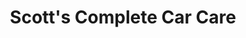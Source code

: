 ---
title: "Scott's Complete Car Care"
url: /lubbock/scotts-complete-car-care-indiana-avenue/
shop: Autowerkstatt
---
